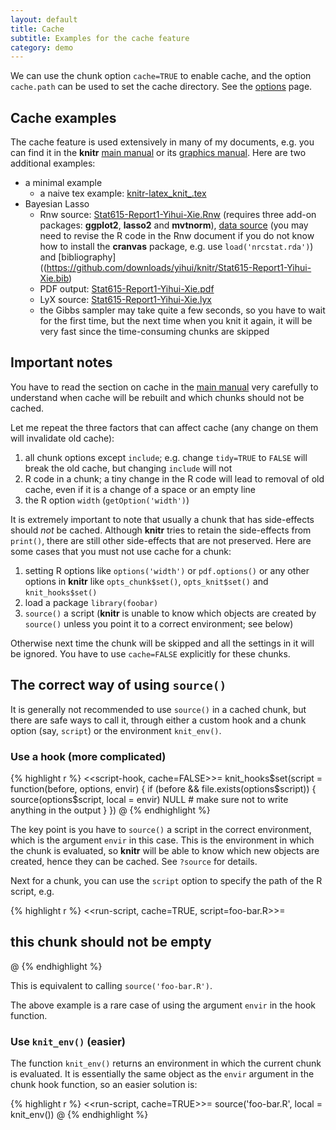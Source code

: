 ```yaml
---
layout: default
title: Cache
subtitle: Examples for the cache feature
category: demo
---
```


We can use the chunk option `cache=TRUE` to enable cache, and the option `cache.path` can be used to set the cache directory. See the [options](/knitr/options) page.

## Cache examples

The cache feature is used extensively in many of my documents, e.g. you can find it in the **knitr** [main manual](http://yihui.name/knitr/demo/manual/) or its [graphics manual](http://yihui.name/knitr/demo/graphics/). Here are two additional examples:

- a minimal example
  - a naive tex example: [knitr-latex\_knit\_.tex](https://github.com/yihui/knitr/blob/master/inst/examples/knitr-latex_knit_.tex)
- Bayesian Lasso
  - Rnw source: [Stat615-Report1-Yihui-Xie.Rnw](https://github.com/downloads/yihui/knitr/Stat615-Report1-Yihui-Xie.Rnw) (requires three add-on packages: **ggplot2**, **lasso2** and **mvtnorm**),  [data source](https://github.com/ggobi/cranvas/raw/2c34d81c29369b29c281206c9733fbc7c19509b4/data/nrcstat.rda) (you may need to revise the R code in the Rnw document if you do not know how to install the **cranvas** package, e.g. use `load('nrcstat.rda')`) and [bibliography]((https://github.com/downloads/yihui/knitr/Stat615-Report1-Yihui-Xie.bib)
  - PDF output: [Stat615-Report1-Yihui-Xie.pdf](https://github.com/downloads/yihui/knitr/Stat615-Report1-Yihui-Xie.pdf)
  - LyX source: [Stat615-Report1-Yihui-Xie.lyx](https://github.com/downloads/yihui/knitr/Stat615-Report1-Yihui-Xie.lyx)
  - the Gibbs sampler may take quite a few seconds, so you have to wait for the first time, but the next time when you knit it again, it will be very fast since the time-consuming chunks are skipped

## Important notes

You have to read the section on cache in the [main manual](https://github.com/downloads/yihui/knitr/knitr-manual.pdf) very carefully to understand when cache will be rebuilt and which chunks should not be cached.

Let me repeat the three factors that can affect cache (any change on them will invalidate old cache):

1. all chunk options except `include`; e.g. change `tidy=TRUE` to `FALSE` will break the old cache, but changing `include` will not
1. R code in a chunk; a tiny change in the R code will lead to removal of old cache, even if it is a change of a space or an empty line
1. the R option `width` (`getOption('width')`)

It is extremely important to note that usually a chunk that has side-effects should _not_ be cached. Although **knitr** tries to retain the side-effects from `print()`, there are still other side-effects that are not preserved. Here are some cases that you must not use cache for a chunk:

1. setting R options like `options('width')` or `pdf.options()` or any other options in **knitr** like `opts_chunk$set()`, `opts_knit$set()` and `knit_hooks$set()`
2. load a package `library(foobar)`
3. `source()` a script (**knitr** is unable to know which objects are created by `source()` unless you point it to a correct environment; see below)

Otherwise next time the chunk will be skipped and all the settings in it will be ignored. You have to use `cache=FALSE` explicitly for these chunks.

## The correct way of using `source()`

It is generally not recommended to use `source()` in a cached chunk, but there are safe ways to call it, through either a custom hook and a chunk option (say, `script`) or the environment `knit_env()`.

### Use a hook (more complicated)

{% highlight r %}
<<script-hook, cache=FALSE>>=
knit_hooks$set(script = function(before, options, envir) {
    if (before && file.exists(options$script)) {
        source(options$script, local = envir)
        NULL # make sure not to write anything in the output
    }
})
@
{% endhighlight %}

The key point is you have to `source()` a script in the correct environment, which is the argument `envir` in this case. This is the environment in which the chunk is evaluated, so **knitr** will be able to know which new objects are created, hence they can be cached. See `?source` for details.

Next for a chunk, you can use the `script` option to specify the path of the R script, e.g.

{% highlight r %}
<<run-script, cache=TRUE, script=foo-bar.R>>=
## this chunk should not be empty
@
{% endhighlight %}

This is equivalent to calling `source('foo-bar.R')`.

The above example is a rare case of using the argument `envir` in the hook function.

### Use `knit_env()` (easier)

The function `knit_env()` returns an environment in which the current chunk is evaluated. It is essentially the same object as the `envir` argument in the chunk hook function, so an easier solution is:

{% highlight r %}
<<run-script, cache=TRUE>>=
source('foo-bar.R', local = knit_env())
@
{% endhighlight %}
